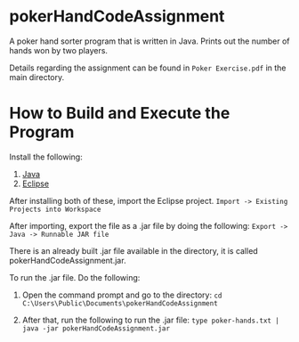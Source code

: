 # pokerHandCodeAssignment
A poker hand sorter program that is written in Java. Prints out the number of hands won by two players.

Details regarding the assignment can be found in `Poker Exercise.pdf` in the main directory.

# How to Build and Execute the Program
Install the following:
1. [Java](https://www.java.com/en/download/)
2. [Eclipse](https://www.eclipse.org/downloads/)

After installing both of these, import the Eclipse project.
`Import -> Existing Projects into Workspace`


After importing, export the file as a .jar file by doing the following: 
`Export -> Java -> Runnable JAR file`

There is an already built .jar file available in the directory, it is called pokerHandCodeAssignment.jar.

To run the .jar file. Do the following:

1. Open the command prompt and go to the directory:
`cd C:\Users\Public\Documents\pokerHandCodeAssignment`

2. After that, run the following to run the .jar file:
`type poker-hands.txt | java -jar pokerHandCodeAssignment.jar`

